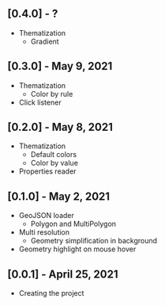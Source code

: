 ## [0.4.0] - ?

* Thematization
  * Gradient

## [0.3.0] - May 9, 2021

* Thematization
  * Color by rule
* Click listener

## [0.2.0] - May 8, 2021

* Thematization
  * Default colors
  * Color by value
* Properties reader

## [0.1.0] - May 2, 2021

* GeoJSON loader
  * Polygon and MultiPolygon
* Multi resolution
  * Geometry simplification in background
* Geometry highlight on mouse hover

## [0.0.1] - April 25, 2021

* Creating the project
